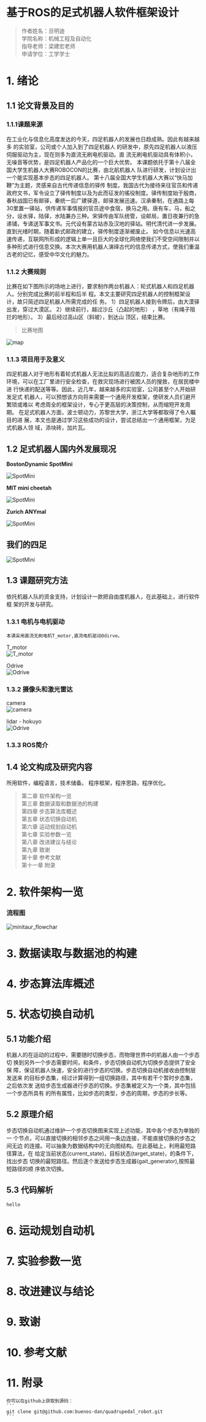 # 基于ROS的足式机器人软件框架设计
> 作者姓名：旦明迪  
> 学院名称：机械工程及自动化  
> 指导老师：梁建宏老师  
> 申请学位：工学学士  

# 1. 绪论
## 1.1 论文背景及目的
### 1.1.1课题来源
在工业化与信息化高度发达的今天，四足机器人的发展也日趋成熟。因此有越来越多
的实验室，公司或个人加入到了四足机器人
的研发中，原先四足机器人以液压伺服驱动为主，现在则多为直流无刷电机驱动。直
流无刷电机驱动具有体积小，无噪音等优势，是四足机器人产品化的一个巨大优势。
本课题依托于第十八届全国大学生机器人大赛ROBOCON的比赛，由北航机器人
队进行研发，计划设计出一个能实现基本步态的四足机器人。
第十八届全国大学生机器人大赛以“快马加鞭”为主题，灵感来自古代传递信息的驿传
制度。我国古代为接待来往官员和传递政府文书，军令设立了驿传制度以及为此而征发的徭役制度。驿传制度始于殷商，春秋战国已有邮驿，秦统一后广建驿道，邮驿发展迅速。汉承秦制，在通路上每30里置一驿站，供传递军事情报的官员途中食宿，换马之用。唐有车，马，船之分，设水驿，陆驿，水陆兼办三种。宋驿传由军队统管，设邮局，置日夜兼行的急递铺，专递送军事文书。元代设有蒙古站赤及汉地的驿站。明代清代进一步发展。直到光绪时期，随着新式邮政的建立，驿传制度逐渐被废止。
如今信息以光速高速传递，互联网所形成的逻辑上单一且巨大的全球化网络使我们不受空间限制并以多种形式进行信息交换。本次大赛用机器人演绎古代的信息传递方式，使我们重温古老的记忆，感受中华文化的魅力。
### 1.1.2 大赛规则
比赛在如下图所示的场地上进行，要求制作两台机器人：轮式机器人和四足机器人。分别完成比赛的前半程和后半
程。本文主要研究四足机器人的控制框架设计，故只简述四足机器人所需完成的任
务。
1）四足机器人接到令牌后，由大漠驿 出发，穿过大漠区。
2）继续前行，越过沙丘（凸起的地形） ，草地（有绳子阻拦的地形）。
3）最后经过高山区（斜坡），到达山 顶区，结束比赛。

> 比赛地图
  
![map](pictures/map.png)


### 1.1.3 项目用于及意义
四足机器人对于地形有着轮式机器人无法比拟的高适应能力，适合复杂地形的工作
环境，可以在工厂里进行安全检查，在救灾现场进行被困人员的搜救，在居民楼中进
行快递的配送等等。因此，近几年，越来越多的实验室，公司甚至个人开始研发足式
机器人，可以预想该方向将来需要一个通用开发框架，使研发人员们避开繁琐或难以
考虑周全的框架设计，专心于更高层的决策控制，从而缩短开发周期。
在足式机器人方面，波士顿动力，苏黎世大学，浙江大学等都取得了令人瞩目的进
展，本文也是通过学习这些成功的设计，尝试总结出一个通用框架，为足式机器人领
域，添块砖，加片瓦。

## 1.2 足式机器人国内外发展现况  
__BostonDynamic SpotMini__  

![SpotMini](pictures/SpotMini3.jpg)

__MIT mini cheetah__  

![SpotMini](pictures/minicheetah.jpg)

__Zurich ANYmal__

![SpotMini](pictures/ANYmal.jpg)

## 我们的四足
![SpotMini](pictures/minitaur_model.png)


## 1.3 课题研究方法

依托机器人队的资金支持，计划设计一款把自由度机器人，在此基础上，进行软件框
架的开发与研究。
### 1.3.1 电机与电机驱动
    本课采用直流无刷电机T_motor,直流电机驱动Odirve。
T_motor  
![T_motor](pictures/T_motor.jpg)

Odrive  
![Odrive](pictures/Odrive.jpg)

### 1.3.2 摄像头和激光雷达
camera  
![camera](pictures/camera.jpg)

lidar - hokuyo  
![Odrive](pictures/hokuyo.jpg)

### 1.3.3 ROS简介


## 1.4 论文构成及研究内容

所用软件，编程语言，技术储备。
程序框架，程序思路，程序优化。
> 第二章 软件架构一览  
> 第三章 数据读取和数据池的构建  
> 第四章 步态算法库概述  
> 第五章 状态切换自动机  
> 第六章 运动规划自动机  
> 第七章 实验参数一览  
> 第八章 改进建议与结论  
> 第九章 致谢  
> 第十章 参考文献  
> 第十一章 附录

# 2. 软件架构一览
### 流程图
![minitaur_flowchar](pictures/minitaur_flowchart.jpg)
# 3. 数据读取与数据池的构建
# 4. 步态算法库概述  
# 5. 状态切换自动机  
## 5.1 功能介绍
机器人的在运动的过程中，需要随时切换步态，而物理世界中的机器人由一个步态切
换到另外一个步态需要时间，和条件，步态切换自动机为切换步态提供了安全保
障，保证机器人快速，安全的进行步态的切换。步态切换自动机接收由控制层发送来
的目标步态集，经过计算得到一组切换路径，其中有若干个暂时步态集，之后依次发
送给步态生成器进行步态的切换。步态集被定义为一个类，其中包括一个步态所具有
的所有属性，比如步态的类型，步态的周期，步态的步长等。
## 5.2 原理介绍
步态切换自动机通过维护一个步态切换图来实现上述功能，其中各个步态为单独的一
个节点，可以直接切换的相邻步态之间用一条边连接，不能直接切换的步态之间无边
的连接。可以抽象为数据结构中的无向图结构。在此基础上，利用最短路径算法，在
给定当前状态(current_state)，目标状态(target_state)，的条件下，找出步态
切换的最短路径。然后逐个发送给步态生成器(gait_generator),按照最短路径的顺
序依次切换。
## 5.3 代码解析
```
hello
```
# 6. 运动规划自动机 
# 7. 实验参数一览
# 8. 改进建议与结论
# 9. 致谢
# 10. 参考文献
# 11. 附录
    你可以在github上获取到源码：  
    ```
    git clone git@github.com:buenos-dan/quadrupedal_robot.git
    ```
